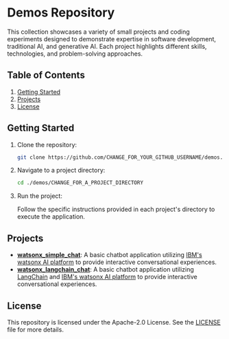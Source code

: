 # Demos Repository

This collection showcases a variety of small projects and coding experiments designed to demonstrate expertise in software development, traditional AI, and generative AI. Each project highlights different skills, technologies, and problem-solving approaches.

## Table of Contents

1. [Getting Started](#getting-started)
2. [Projects](#projects)
3. [License](#license)

## Getting Started

1. Clone the repository:

   ```sh
   git clone https://github.com/CHANGE_FOR_YOUR_GITHUB_USERNAME/demos.git
   ```

2. Navigate to a project directory:

   ```sh
   cd ./demos/CHANGE_FOR_A_PROJECT_DIRECTORY
   ```

3. Run the project:

   Follow the specific instructions provided in each project's directory to execute the application.

## Projects

* **[watsonx_simple_chat](./watsonx_simple_chat)**: A basic chatbot application utilizing [IBM's watsonx AI platform](https://www.ibm.com/watsonx) to provide interactive conversational experiences.
* **[watsonx_langchain_chat](./watsonx_langchain_chat)**: A basic chatbot application utilizing [LangChain](https://www.langchain.com/) and [IBM's watsonx AI platform](https://www.ibm.com/watsonx) to provide interactive conversational experiences.

## License

This repository is licensed under the Apache-2.0 License. See the [LICENSE](LICENSE) file for more details.
